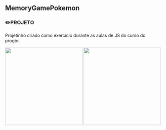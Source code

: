 ## MemoryGamePokemon

### :pencil2:PROJETO

  Projetinho criado como exercício durante as aulas de JS do curso do progbr.
  <br>
<div >
  <img src="https://user-images.githubusercontent.com/56052419/162217757-45ea89f3-b404-4551-848c-9b1832d8f946.JPG" width="250px"/>
  <img src="https://user-images.githubusercontent.com/56052419/162217780-686b59e4-c6d6-474a-8d5b-c495bb266869.JPG" width="250px"/>
</div>
